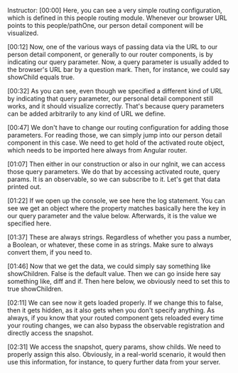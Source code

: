 Instructor: [00:00] Here, you can see a very simple routing configuration, which is defined in this people routing module. Whenever our browser URL points to this people/pathOne, our person detail component will be visualized.

[00:12] Now, one of the various ways of passing data via the URL to our person detail component, or generally to our router components, is by indicating our query parameter. Now, a query parameter is usually added to the browser's URL bar by a question mark. Then, for instance, we could say showChild equals true.

[00:32] As you can see, even though we specified a different kind of URL by indicating that query parameter, our personal detail component still works, and it should visualize correctly. That's because query parameters can be added arbitrarily to any kind of URL we define.

[00:47] We don't have to change our routing configuration for adding those parameters. For reading those, we can simply jump into our person detail component in this case. We need to get hold of the activated route object, which needs to be imported here always from Angular router.

[01:07] Then either in our construction or also in our ngInit, we can access those query parameters. We do that by accessing activated route, query params. It is an observable, so we can subscribe to it. Let's get that data printed out.

[01:22] If we open up the console, we see here the log statement. You can see we get an object where the property matches basically here the key in our query parameter and the value below. Afterwards, it is the value we specified here.

[01:37] These are always strings. Regardless of whether you pass a number, a Boolean, or whatever, these come in as strings. Make sure to always convert them, if you need to.

[01:46] Now that we get the data, we could simply say something like showChildren. False is the default value. Then we can go inside here say something like, diff and if. Then here below, we obviously need to set this to true showChildren.

[02:11] We can see now it gets loaded properly. If we change this to false, then it gets hidden, as it also gets when you don't specify anything. As always, if you know that your routed component gets reloaded every time your routing changes, we can also bypass the observable registration and directly access the snapshot.

[02:31] We access the snapshot, query params, show childs. We need to properly assign this also. Obviously, in a real-world scenario, it would then use this information, for instance, to query further data from your server.
